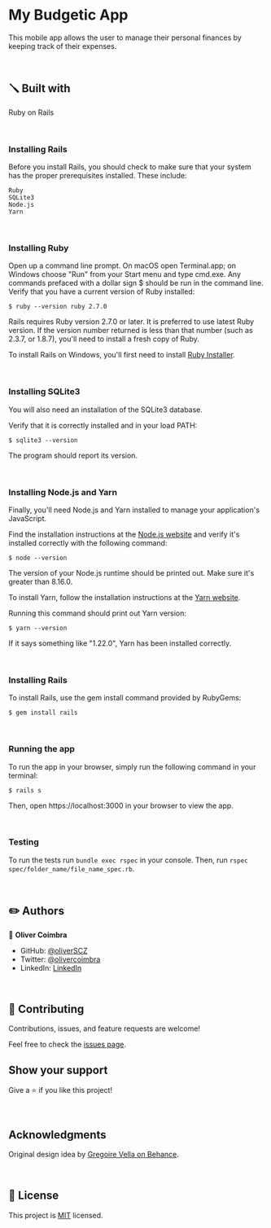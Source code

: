 # My Budgetic App

This mobile app allows the user to manage their personal finances by keeping track of their expenses.



<br>

## 🪛 Built with
Ruby on Rails

<br>



<h3>Installing Rails</h3>

Before you install Rails, you should check to make sure that your system has the proper prerequisites installed. These include:

    Ruby
    SQLite3
    Node.js
    Yarn

<br>

<h3>Installing Ruby</h3>

Open up a command line prompt. On macOS open Terminal.app; on Windows choose "Run" from your Start menu and type cmd.exe. Any commands prefaced with a dollar sign $ should be run in the command line. Verify that you have a current version of Ruby installed:

`$ ruby --version
ruby 2.7.0`

Rails requires Ruby version 2.7.0 or later. It is preferred to use latest Ruby version. If the version number returned is less than that number (such as 2.3.7, or 1.8.7), you'll need to install a fresh copy of Ruby.

To install Rails on Windows, you'll first need to install [Ruby Installer](https://rubyinstaller.org/).

<br>

<h3>Installing SQLite3</h3>

You will also need an installation of the SQLite3 database.

Verify that it is correctly installed and in your load PATH:

`$ sqlite3 --version`

The program should report its version.

<br>
<h3>Installing Node.js and Yarn</h3>

Finally, you'll need Node.js and Yarn installed to manage your application's JavaScript.

Find the installation instructions at the [Node.js website](https://nodejs.org/en/download/) and verify it's installed correctly with the following command:

`$ node --version`

The version of your Node.js runtime should be printed out. Make sure it's greater than 8.16.0.

To install Yarn, follow the installation instructions at the [Yarn website](https://classic.yarnpkg.com/en/docs/install).

Running this command should print out Yarn version:

`$ yarn --version`

If it says something like "1.22.0", Yarn has been installed correctly.

<br>
<h3>Installing Rails</h3>

To install Rails, use the gem install command provided by RubyGems:

`$ gem install rails`

<br>
<h3>Running the app</h3>
To run the app in your browser, simply run the following command in your terminal:

`$ rails s`

Then, open https://localhost:3000 in your browser to view the app.

<br>

### Testing

To run the tests run `bundle exec rspec` in your console. Then, run `rspec spec/folder_name/file_name_spec.rb`.

<br>

## ✏️ Authors

👤 **Oliver Coimbra**

- GitHub: [@oliverSCZ](https://github.com/oliverSCZ)
- Twitter: [@olivercoimbra](https://twitter.com/olivercoimbra)
- LinkedIn: [LinkedIn](https://www.linkedin.com/in/olivercoimbra)

<br>

## 🤝 Contributing

Contributions, issues, and feature requests are welcome!

Feel free to check the [issues page](../../issues/).

## Show your support

Give a ⭐️ if you like this project!

<br>

## Acknowledgments

Original design idea by [Gregoire Vella on Behance](https://www.behance.net/gregoirevella).

<br>

## 📝 License

This project is [MIT](https://github.com/microverseinc/readme-template/blob/master/MIT.md) licensed.